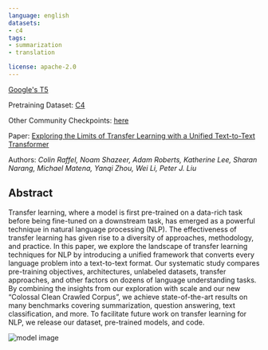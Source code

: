 ```yaml
---
language: english
datasets:
- c4
tags:
- summarization
- translation

license: apache-2.0
---
```


[Google's T5](https://ai.googleblog.com/2020/02/exploring-transfer-learning-with-t5.html) 

Pretraining Dataset: [C4](https://huggingface.co/datasets/c4)

Other Community Checkpoints: [here](https://huggingface.co/models?search=t5)

Paper: [Exploring the Limits of Transfer Learning with a Unified Text-to-Text Transformer](https://arxiv.org/pdf/1910.10683.pdf)

Authors: *Colin Raffel, Noam Shazeer, Adam Roberts, Katherine Lee, Sharan Narang, Michael Matena, Yanqi Zhou, Wei Li, Peter J. Liu* 


## Abstract

Transfer learning, where a model is first pre-trained on a data-rich task before being fine-tuned on a downstream task, has emerged as a powerful technique in natural language processing (NLP). The effectiveness of transfer learning has given rise to a diversity of approaches, methodology, and practice. In this paper, we explore the landscape of transfer learning techniques for NLP by introducing a unified framework that converts every language problem into a text-to-text format. Our systematic study compares pre-training objectives, architectures, unlabeled datasets, transfer approaches, and other factors on dozens of language understanding tasks. By combining the insights from our exploration with scale and our new “Colossal Clean Crawled Corpus”, we achieve state-of-the-art results on many benchmarks covering summarization, question answering, text classification, and more. To facilitate future work on transfer learning for NLP, we release our dataset, pre-trained models, and code.

![model image](https://camo.githubusercontent.com/623b4dea0b653f2ad3f36c71ebfe749a677ac0a1/68747470733a2f2f6d69726f2e6d656469756d2e636f6d2f6d61782f343030362f312a44304a31674e51663876727255704b657944387750412e706e67)

